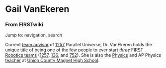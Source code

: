 # Gail VanEkeren

### From FIRSTwiki

Jump to: navigation, search

Current [team advisor](Team_advisor "Team advisor" ) of
[1257](1257 "1257" ) Parallel Universe, Dr. VanEkeren holds the
unique title of being one of the few people to ever start _three_ [FIRST
Robotics teams](FIRST_Robotics_team "FIRST Robotics team" )
([1257](1257 "1257" ), [136](136 "136" ), and
[752](752 "752" )). She is also the [Physics](Physics
"Physics" ) and AP Physics [teacher](Teacher "Teacher" ) at [Union
County Magnet High
School](http://www.wikipedia.org/wiki/Union_County_Magnet_High_School
"wikipedia:Union_County_Magnet_High_School" ).

